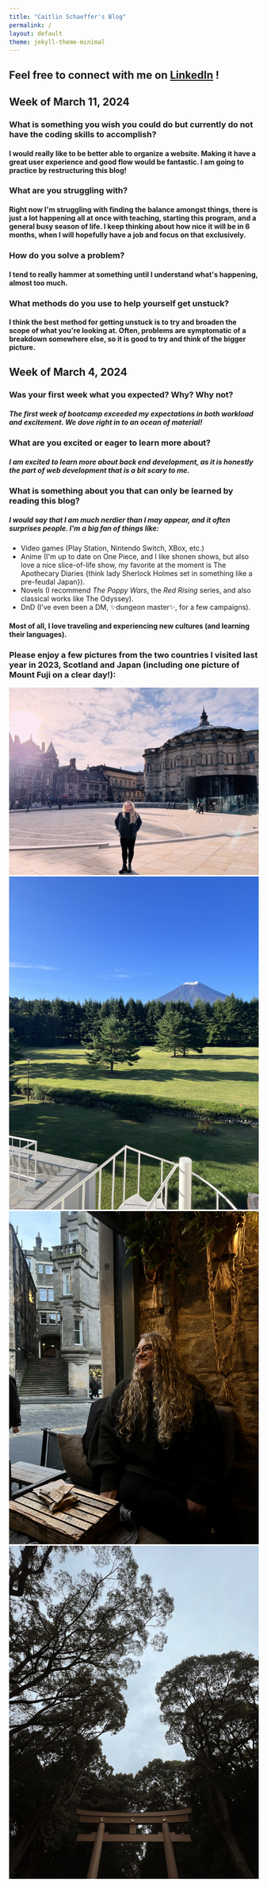 ```yaml
---
title: "Caitlin Schaeffer's Blog"
permalink: /
layout: default
theme: jekyll-theme-minimal
---
```

## Feel free to connect with me on [LinkedIn](https://www.linkedin.com/in/caitlin-schaeffer-125668153) !

## Week of March 11, 2024
### What is something you wish you could do but currently do not have the coding skills to accomplish?
#### I would really like to be better able to organize a website. Making it have a great user experience and good flow would be fantastic. I am going to practice by restructuring this blog!

### What are you struggling with?
#### Right now I'm struggling with finding the balance amongst things, there is just a lot happening all at once with teaching, starting this program, and a general busy season of life. I keep thinking about how nice it will be in 6 months, when I will hopefully have a job and focus on that exclusively.

### How do you solve a problem? 
#### I tend to really hammer at something until I understand what's happening, almost too much. 

### What methods do you use to help yourself get unstuck?
#### I think the best method for getting unstuck is to try and broaden the scope of what you're looking at. Often, problems are symptomatic of a breakdown somewhere else, so it is good to try and think of the bigger picture. 

## Week of March 4, 2024
### Was your first week what you expected? Why? Why not?
##### The first week of bootcamp exceeded my expectations in both workload and excitement. We dove right in to an ocean of material! 
### What are you excited or eager to learn more about?
##### I am excited to learn more about back end development, as it is honestly the part of web development that is a bit scary to me. 
### What is something about you that can only be learned by reading this blog?
##### I would say that I am much nerdier than I may appear, and it often surprises people. I'm a big fan of things like:
*   Video games (Play Station, Nintendo Switch, XBox, etc.)
*   Anime (I'm up to date on One Piece, and I like shonen shows, but also love a nice slice-of-life show, my favorite at the moment is The Apothecary Diaries {think lady Sherlock Holmes set in something like a pre-feudal Japan}).
*   Novels (I recommend *The Poppy Wars*, the *Red Rising* series, and also classical works like The Odyssey).
*   DnD (I've even been a DM, ✨dungeon master✨, for a few campaigns).

#### Most of all, I love traveling and experiencing new cultures (and learning their languages). 

### Please enjoy a few pictures from the two countries I visited last year in 2023, Scotland and Japan (including one picture of Mount Fuji on a clear day!):
![Scotland](docs/assets/css/DAB11812-53C9-4AFB-B670-DD01B69FC601.jpeg)
![Japan](docs/assets/css/IMG_7921.jpeg)
![Scotland again](docs/assets/css/IMG_6625.jpeg)
![Shrine](docs/assets/css/4AFF128E-C1AC-4612-BD47-23956700FE1F.jpeg)
